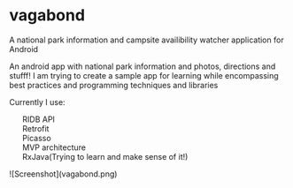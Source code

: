 # vagabond
A national park information and campsite availibility watcher application for Android

<p>An android app with national park information and photos, directions and stufff! I am trying to create a sample app for learning while encompassing best practices and programming techniques and libraries</p>
<p>Currently I use:</p>
<ul>
  <ui>RIDB API</ui></br>
  <ui>Retrofit</ui></br>
  <ui>Picasso</ui></br>
  <ui>MVP architecture</ui></br>
  <ui>RxJava(Trying to learn and make sense of it!)</ui>
</ul>
![Screenshot](vagabond.png)
